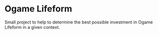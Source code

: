 # Ogame Lifeform
Small project to help to determine the best possible investment in Ogame Lifeform in a given context.